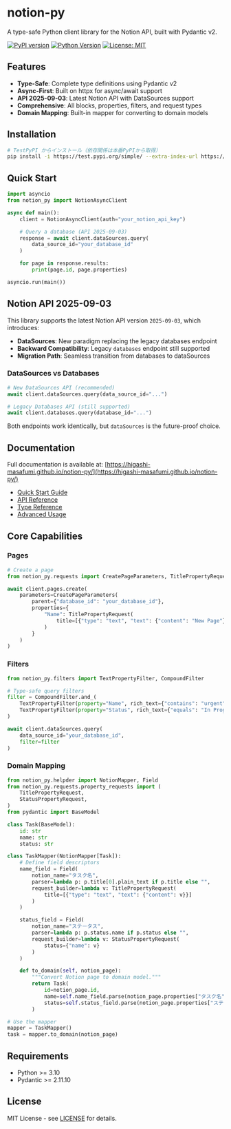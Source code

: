 # notion-py

A type-safe Python client library for the Notion API, built with Pydantic v2.

[![PyPI version](https://badge.fury.io/py/notion-py.svg)](https://test.pypi.org/project/notion-py/)
[![Python Version](https://img.shields.io/pypi/pyversions/notion-py.svg)](https://test.pypi.org/project/notion-py/)
[![License: MIT](https://img.shields.io/badge/License-MIT-yellow.svg)](https://opensource.org/licenses/MIT)

## Features

- **Type-Safe**: Complete type definitions using Pydantic v2
- **Async-First**: Built on httpx for async/await support
- **API 2025-09-03**: Latest Notion API with DataSources support
- **Comprehensive**: All blocks, properties, filters, and request types
- **Domain Mapping**: Built-in mapper for converting to domain models

## Installation

```bash
# TestPyPI からインストール（依存関係は本番PyPIから取得）
pip install -i https://test.pypi.org/simple/ --extra-index-url https://pypi.org/simple/ notion-py
```

## Quick Start

```python
import asyncio
from notion_py import NotionAsyncClient

async def main():
    client = NotionAsyncClient(auth="your_notion_api_key")

    # Query a database (API 2025-09-03)
    response = await client.dataSources.query(
        data_source_id="your_database_id"
    )

    for page in response.results:
        print(page.id, page.properties)

asyncio.run(main())
```

## Notion API 2025-09-03

This library supports the latest Notion API version `2025-09-03`, which introduces:

- **DataSources**: New paradigm replacing the legacy databases endpoint
- **Backward Compatibility**: Legacy `databases` endpoint still supported
- **Migration Path**: Seamless transition from databases to dataSources

### DataSources vs Databases

```python
# New DataSources API (recommended)
await client.dataSources.query(data_source_id="...")

# Legacy Databases API (still supported)
await client.databases.query(database_id="...")
```

Both endpoints work identically, but `dataSources` is the future-proof choice.

## Documentation

Full documentation is available at: [https://higashi-masafumi.github.io/notion-py/](https://higashi-masafumi.github.io/notion-py/)

- [Quick Start Guide](https://higashi-masafumi.github.io/notion-py/quickstart/)
- [API Reference](https://higashi-masafumi.github.io/notion-py/api/databases/)
- [Type Reference](https://higashi-masafumi.github.io/notion-py/types/)
- [Advanced Usage](https://higashi-masafumi.github.io/notion-py/advanced/mapper/)

## Core Capabilities

### Pages

```python
# Create a page
from notion_py.requests import CreatePageParameters, TitlePropertyRequest

await client.pages.create(
    parameters=CreatePageParameters(
        parent={"database_id": "your_database_id"},
        properties={
            "Name": TitlePropertyRequest(
                title=[{"type": "text", "text": {"content": "New Page"}}]
            )
        }
    )
)
```

### Filters

```python
from notion_py.filters import TextPropertyFilter, CompoundFilter

# Type-safe query filters
filter = CompoundFilter.and_(
    TextPropertyFilter(property="Name", rich_text={"contains": "urgent"}),
    TextPropertyFilter(property="Status", rich_text={"equals": "In Progress"})
)

await client.dataSources.query(
    data_source_id="your_database_id",
    filter=filter
)
```

### Domain Mapping

```python
from notion_py.helpder import NotionMapper, Field
from notion_py.requests.property_requests import (
    TitlePropertyRequest,
    StatusPropertyRequest,
)
from pydantic import BaseModel

class Task(BaseModel):
    id: str
    name: str
    status: str

class TaskMapper(NotionMapper[Task]):
    # Define field descriptors
    name_field = Field(
        notion_name="タスク名",
        parser=lambda p: p.title[0].plain_text if p.title else "",
        request_builder=lambda v: TitlePropertyRequest(
            title=[{"type": "text", "text": {"content": v}}]
        )
    )

    status_field = Field(
        notion_name="ステータス",
        parser=lambda p: p.status.name if p.status else "",
        request_builder=lambda v: StatusPropertyRequest(
            status={"name": v}
        )
    )

    def to_domain(self, notion_page):
        """Convert Notion page to domain model."""
        return Task(
            id=notion_page.id,
            name=self.name_field.parse(notion_page.properties["タスク名"]),
            status=self.status_field.parse(notion_page.properties["ステータス"]),
        )

# Use the mapper
mapper = TaskMapper()
task = mapper.to_domain(notion_page)
```

## Requirements

- Python >= 3.10
- Pydantic >= 2.11.10

## License

MIT License - see [LICENSE](LICENSE) for details.
